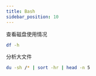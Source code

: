 ```yaml
---
title: Bash
sidebar_position: 10
---
```


查看磁盘使用情况

```Bash
df -h
```

分析大文件

```Bash
du -sh /* | sort -hr | head -n 5
```
